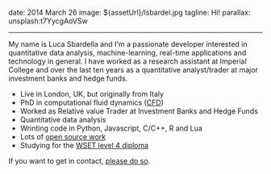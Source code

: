 date: 2014 March 26
image: \${assetUrl}/lsbardel.jpg
tagline: Hi!
parallax: unsplash:t7YycgAoVSw

---

My name is Luca Sbardella and I'm a passionate developer interested in
quantitative data analysis, machine-learning, real-time applications and technology in general.
I have worked as a research assistant at Imperial College and over the last ten years as
a quantitative analyst/trader at major investment banks and hedge funds.

- Live in London, UK, but originally from Italy
- PhD in computational fluid dynamics ([CFD](http://en.wikipedia.org/wiki/Computational_fluid_dynamics))
- Worked as Relative value Trader at Investment Banks and Hedge Funds
- Quantitative data analysis
- Wrinting code in Python, Javascript, C/C++, R and Lua
- Lots of [open source work](https://github.com/quantmind)
- Studying for the [WSET level 4 diploma](http://www.wsetglobal.com/qualifications/level_4_diploma/)

If you want to get in contact, [please do so](/contact).
